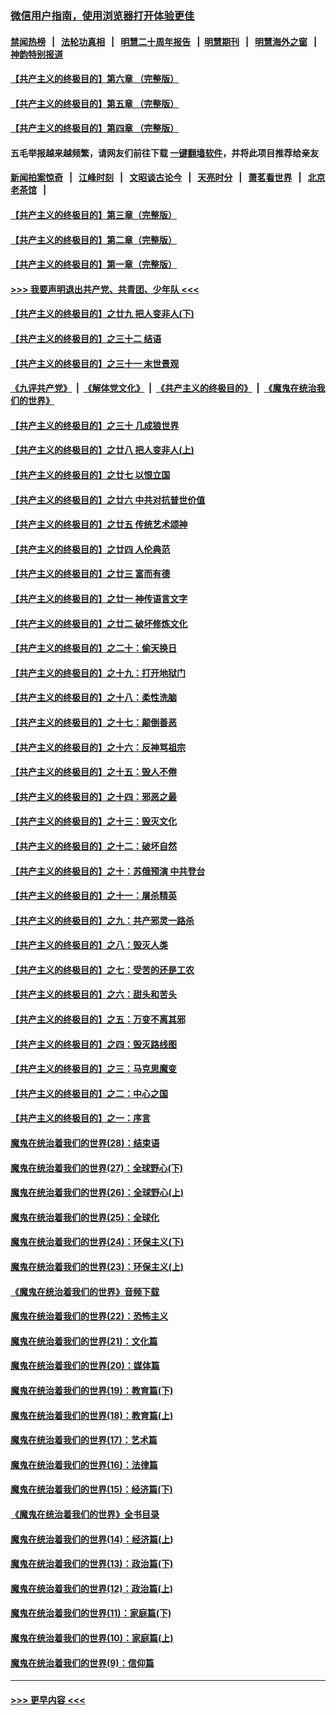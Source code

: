 ### [微信用户指南，使用浏览器打开体验更佳](https://github.com/gfw-breaker/banned-news1/blob/master/indexes/wechat-guide.md?t=0)
#### [禁闻热榜](热点新闻.md?t=0)  &nbsp;&nbsp;|&nbsp;&nbsp; [法轮功真相](https://github.com/gfw-breaker/truth/blob/master/README.md?t=0) &nbsp;&nbsp;|&nbsp;&nbsp; [明慧二十周年报告](https://github.com/gfw-breaker/mh-reports/blob/master/README.md?t=0) &nbsp;&nbsp;|&nbsp;&nbsp;[明慧期刊](https://github.com/gfw-breaker/mh-qikan) &nbsp;&nbsp;|&nbsp;&nbsp; [明慧海外之窗](https://github.com/gfw-breaker/mh-news/blob/master/README.md?t=0) &nbsp;&nbsp;|&nbsp;&nbsp; [神韵特别报道](https://github.com/gfw-breaker/mh-news/blob/master/shenyun.md?t=0)
#### [【共产主义的终极目的】第六章 （完整版）](../pages/nsc422/n11428913.md?t=02031522) 
#### [【共产主义的终极目的】第五章 （完整版）](../pages/nsc422/n11428912.md?t=02031522) 
#### [【共产主义的终极目的】第四章 （完整版）](../pages/nsc422/n11428907.md?t=02031522) 
#### 五毛举报越来越频繁，请网友们前往下载 [一键翻墙软件](https://github.com/gfw-breaker/ssr-accounts)，并将此项目推荐给亲友
#### [新闻拍案惊奇](https://github.com/gfw-breaker/banned-news1/blob/master/pages/link4.md) &nbsp;&nbsp;|&nbsp;&nbsp; [江峰时刻](https://github.com/gfw-breaker/banned-news1/blob/master/pages/link4.md) &nbsp;&nbsp;|&nbsp;&nbsp; [文昭谈古论今](https://github.com/gfw-breaker/banned-news1/blob/master/pages/link4.md) &nbsp;&nbsp;|&nbsp;&nbsp; [天亮时分](https://github.com/gfw-breaker/banned-news1/blob/master/pages/link4.md) &nbsp;&nbsp;|&nbsp;&nbsp; [萧茗看世界](https://github.com/gfw-breaker/banned-news1/blob/master/pages/link4.md) &nbsp;&nbsp;|&nbsp;&nbsp; [北京老茶馆](https://github.com/gfw-breaker/banned-news1/blob/master/pages/link4.md) &nbsp;&nbsp;|&nbsp;&nbsp; 
#### [【共产主义的终极目的】第三章（完整版）](../pages/nsc422/n11428848.md?t=02031522) 
#### [【共产主义的终极目的】第二章（完整版）](../pages/nsc422/n11428831.md?t=02031522) 
#### [【共产主义的终极目的】第一章（完整版）](../pages/nsc422/n11417651.md?t=02031522) 
#### [>>> 我要声明退出共产党、共青团、少年队 <<<](https://github.com/begood0513/goodnews/blob/master/quit/letter.md) 
#### [【共产主义的终极目的】之廿九 把人变非人(下)](../pages/nsc422/n11344140.md?t=02031522) 
#### [【共产主义的终极目的】之三十二 结语](../pages/nsc422/n11360535.md?t=02031522) 
#### [【共产主义的终极目的】之三十一 末世景观](../pages/nsc422/n11351129.md?t=02031522) 
#### [《九评共产党》](https://github.com/begood0513/9ping.md/blob/master/README.md) &nbsp;|&nbsp; [《解体党文化》](../../../../jtdwh.md/blob/master/README.md)  &nbsp;|&nbsp; [《共产主义的终极目的》](../../../../gczydzjmd.md/blob/master/README.md) &nbsp;|&nbsp; [《魔鬼在统治我们的世界》](../../../../mgztzwmdsj.md/blob/master/README.md) 
#### [【共产主义的终极目的】之三十 几成狼世界](../pages/nsc422/n11348280.md?t=02031522) 
#### [【共产主义的终极目的】之廿八 把人变非人(上)](../pages/nsc422/n11340492.md?t=02031522) 
#### [【共产主义的终极目的】之廿七 以恨立国](../pages/nsc422/n11336944.md?t=02031522) 
#### [【共产主义的终极目的】之廿六 中共对抗普世价值](../pages/nsc422/n11324785.md?t=02031522) 
#### [【共产主义的终极目的】之廿五 传统艺术颂神](../pages/nsc422/n11296396.md?t=02031522) 
#### [【共产主义的终极目的】之廿四 人伦典范](../pages/nsc422/n11296397.md?t=02031522) 
#### [【共产主义的终极目的】之廿三 富而有德](../pages/nsc422/n11283598.md?t=02031522) 
#### [【共产主义的终极目的】之廿一 神传语言文字](../pages/nsc422/n11263265.md?t=02031522) 
#### [【共产主义的终极目的】之廿二 破坏修炼文化](../pages/nsc422/n11245728.md?t=02031522) 
#### [【共产主义的终极目的】之二十：偷天换日](../pages/nsc422/n11238846.md?t=02031522) 
#### [【共产主义的终极目的】之十九：打开地狱门](../pages/nsc422/n11206376.md?t=02031522) 
#### [【共产主义的终极目的】之十八：柔性洗脑](../pages/nsc422/n11199994.md?t=02031522) 
#### [【共产主义的终极目的】之十七：颠倒善恶](../pages/nsc422/n11179782.md?t=02031522) 
#### [【共产主义的终极目的】之十六：反神骂祖宗](../pages/nsc422/n11166798.md?t=02031522) 
#### [【共产主义的终极目的】之十五：毁人不倦](../pages/nsc422/n11166792.md?t=02031522) 
#### [【共产主义的终极目的】之十四：邪恶之最](../pages/nsc422/n11150249.md?t=02031522) 
#### [【共产主义的终极目的】之十三：毁灭文化](../pages/nsc422/n11135227.md?t=02031522) 
#### [【共产主义的终极目的】之十二：破坏自然](../pages/nsc422/n11135214.md?t=02031522) 
#### [【共产主义的终极目的】之十：苏俄预演 中共登台](../pages/nsc422/n11118424.md?t=02031522) 
#### [【共产主义的终极目的】之十一：屠杀精英](../pages/nsc422/n11118442.md?t=02031522) 
#### [【共产主义的终极目的】之九：共产邪灵一路杀](../pages/nsc422/n11114139.md?t=02031522) 
#### [【共产主义的终极目的】之八：毁灭人类](../pages/nsc422/n11108503.md?t=02031522) 
#### [【共产主义的终极目的】之七：受苦的还是工农](../pages/nsc422/n11101809.md?t=02031522) 
#### [【共产主义的终极目的】之六：甜头和苦头](../pages/nsc422/n11096971.md?t=02031522) 
#### [【共产主义的终极目的】之五：万变不离其邪](../pages/nsc422/n11091285.md?t=02031522) 
#### [【共产主义的终极目的】之四：毁灭路线图](../pages/nsc422/n11086284.md?t=02031522) 
#### [【共产主义的终极目的】之三：马克思魔变](../pages/nsc422/n11061941.md?t=02031522) 
#### [【共产主义的终极目的】之二：中心之国](../pages/nsc422/n11047728.md?t=02031522) 
#### [【共产主义的终极目的】之一：序言](../pages/nsc422/n11086077.md?t=02031522) 
#### [魔鬼在统治着我们的世界(28)：结束语](../pages/nsc422/n10936246.md?t=02031522) 
#### [魔鬼在统治着我们的世界(27)：全球野心(下)](../pages/nsc422/n10928319.md?t=02031522) 
#### [魔鬼在统治着我们的世界(26)：全球野心(上)](../pages/nsc422/n10900318.md?t=02031522) 
#### [魔鬼在统治着我们的世界(25)：全球化](../pages/nsc422/n10788205.md?t=02031522) 
#### [魔鬼在统治着我们的世界(24)：环保主义(下)](../pages/nsc422/n10695307.md?t=02031522) 
#### [魔鬼在统治着我们的世界(23)：环保主义(上)](../pages/nsc422/n10688613.md?t=02031522) 
#### [《魔鬼在统治着我们的世界》音频下载](../pages/nsc422/n10635553.md?t=02031522) 
#### [魔鬼在统治着我们的世界(22)：恐怖主义](../pages/nsc422/n10614727.md?t=02031522) 
#### [魔鬼在统治着我们的世界(21)：文化篇](../pages/nsc422/n10597706.md?t=02031522) 
#### [魔鬼在统治着我们的世界(20)：媒体篇](../pages/nsc422/n10586579.md?t=02031522) 
#### [魔鬼在统治着我们的世界(19)：教育篇(下)](../pages/nsc422/n10564808.md?t=02031522) 
#### [魔鬼在统治着我们的世界(18)：教育篇(上)](../pages/nsc422/n10526970.md?t=02031522) 
#### [魔鬼在统治着我们的世界(17)：艺术篇](../pages/nsc422/n10499093.md?t=02031522) 
#### [魔鬼在统治着我们的世界(16)：法律篇](../pages/nsc422/n10485969.md?t=02031522) 
#### [魔鬼在统治着我们的世界(15)：经济篇(下)](../pages/nsc422/n10469975.md?t=02031522) 
#### [《魔鬼在统治着我们的世界》全书目录](../pages/nsc422/n10464261.md?t=02031522) 
#### [魔鬼在统治着我们的世界(14)：经济篇(上)](../pages/nsc422/n10457370.md?t=02031522) 
#### [魔鬼在统治着我们的世界(13)：政治篇(下)](../pages/nsc422/n10448270.md?t=02031522) 
#### [魔鬼在统治着我们的世界(12)：政治篇(上)](../pages/nsc422/n10444576.md?t=02031522) 
#### [魔鬼在统治着我们的世界(11)：家庭篇(下)](../pages/nsc422/n10440961.md?t=02031522) 
#### [魔鬼在统治着我们的世界(10)：家庭篇(上)](../pages/nsc422/n10435448.md?t=02031522) 
#### [魔鬼在统治着我们的世界(9)：信仰篇](../pages/nsc422/n10432159.md?t=02031522) 

----
#### [ >>> 更早内容 <<< ](../indexes/nsc422-earlier.md)
